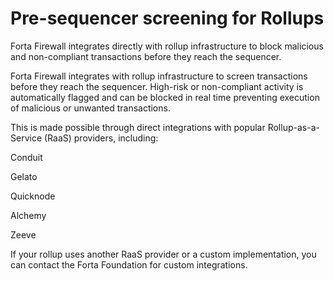 # Pre-sequencer screening for Rollups

Forta Firewall integrates directly with rollup infrastructure to block malicious and non-compliant transactions before they reach the sequencer.

Forta Firewall integrates with rollup infrastructure to screen transactions before they reach the sequencer. High-risk or non-compliant activity is automatically flagged and can be blocked in real time preventing execution of malicious or unwanted transactions.

This is made possible through direct integrations with popular Rollup-as-a-Service (RaaS) providers, including:

Conduit

Gelato

Quicknode

Alchemy

Zeeve

If your rollup uses another RaaS provider or a custom implementation, you can contact the Forta Foundation for custom integrations.